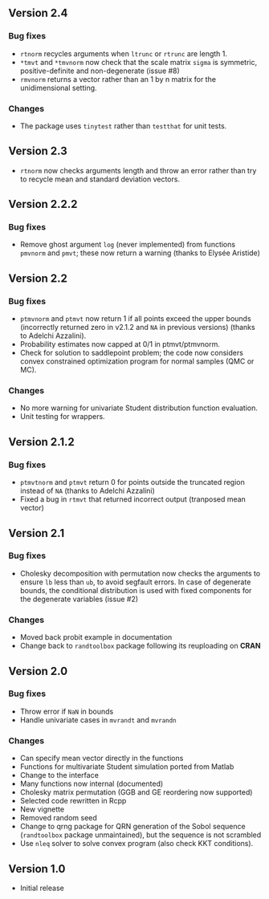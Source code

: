 ## Version 2.4

### Bug fixes

- `rtnorm` recycles arguments when `ltrunc` or `rtrunc` are length 1.
- `*tmvt` and `*tmvnorm` now check that the scale matrix `sigma` is symmetric, positive-definite and non-degenerate (issue #8)
- `rmvnorm` returns a vector rather than an 1 by n matrix for the unidimensional setting.

### Changes

- The package uses `tinytest` rather than `testthat` for unit tests.

## Version 2.3

- `rtnorm` now checks arguments length and throw an error rather than try to recycle mean and standard deviation vectors.

## Version 2.2.2

### Bug fixes

- Remove ghost argument `log` (never implemented) from functions `pmvnorm` and `pmvt`; these now return a warning (thanks to Elysée Aristide)


## Version 2.2

### Bug fixes

- `ptmvnorm` and `ptmvt` now return 1 if all points exceed the upper bounds (incorrectly returned zero in v2.1.2 and `NA` in previous versions) (thanks to Adelchi Azzalini).
- Probability estimates now capped at 0/1 in ptmvt/ptmvnorm.
- Check for solution to saddlepoint problem; the code now considers convex constrained optimization program for normal samples (QMC or MC).

### Changes

- No more warning for univariate Student distribution function evaluation.
- Unit testing for wrappers.

## Version 2.1.2

### Bug fixes 

- `ptmvtnorm` and `ptmvt` return 0 for points outside the truncated region instead of `NA` (thanks to Adelchi Azzalini)
- Fixed a bug in `rtmvt` that returned incorrect output (tranposed mean vector)


## Version 2.1

### Bug fixes

- Cholesky decomposition with permutation now checks the arguments to ensure `lb` less than `ub`, to avoid segfault errors. In case of degenerate bounds, the conditional distribution is used with fixed components for the degenerate variables (issue #2)

### Changes 

- Moved back probit example in documentation
- Change back to `randtoolbox` package following its reuploading on **CRAN**

## Version 2.0

### Bug fixes

- Throw error if `NaN` in bounds
- Handle univariate cases in `mvrandt` and `mvrandn`

### Changes

- Can specify mean vector directly in the functions
- Functions for multivariate Student simulation ported from Matlab
- Change to the interface
- Many functions now internal (documented)
- Cholesky matrix permutation (GGB and GE reordering now supported)
- Selected code rewritten in Rcpp
- New vignette
- Removed random seed
- Change to qrng package for QRN generation of the Sobol sequence (`randtoolbox` package unmaintained), but the sequence is not scrambled
- Use `nleq` solver to solve convex program (also check KKT conditions).

## Version 1.0

- Initial release
